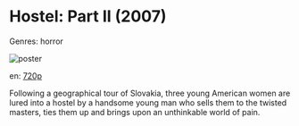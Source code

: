 # Hostel: Part II (2007)

Genres: horror

![poster](http://image.tmdb.org/t/p/w500/fRRjGgHCh6dWvRn1wSbv2VMO6JL.jpg)

en:
  [720p](magnet:?xt=urn:btih:38033B89EB0B7C5D5C5D911E47E085631CCB404C&tr=udp://glotorrents.pw:6969/announce&tr=udp://tracker.opentrackr.org:1337/announce&tr=udp://torrent.gresille.org:80/announce&tr=udp://tracker.openbittorrent.com:80&tr=udp://tracker.coppersurfer.tk:6969&tr=udp://tracker.leechers-paradise.org:6969&tr=udp://p4p.arenabg.ch:1337&tr=udp://tracker.internetwarriors.net:1337)
  


Following a geographical tour of Slovakia, three young American women are lured into a hostel by a handsome young man who sells them to the twisted masters, ties them up and brings upon an unthinkable world of pain.